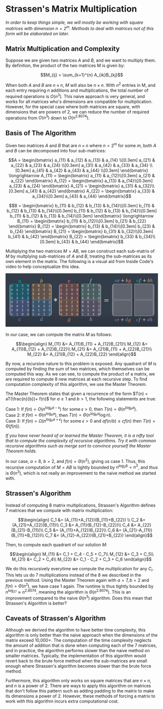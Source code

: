 # Strassen's Matrix Multiplication
*In order to keep things simple, we will mostly be working with square matrices with dimension $n = 2^m$. Methods to deal with matrices not of this form will be elaborated on later.*

## Matrix Multiplication and Complexity
Suppose we are given two matrices $A$ and $B$, and we want to multiply them. By definition, the product of the two matrices M is given by:

$$M_{ij} = \sum_{k=1}^{n} A_{ik}B_{kj}$$

When both $A$ and $B$ are $n \times n$, $M$ will also be $n \times n$. With $n^2$ entries in M, and each entry requiring $n$ additions and multiplications, the total number of required operations is $O(n^3)$. This naive approach is very general, and works for all matrices who's dimensions are compatible for multiplication. However, for the special case where both matrices are square, with dimensions that are powers of $2$, we can reduce the number of required operations from $O(n^3)$ down to $O(n^{2.8074})$.

## Basis of The Algorithm
Given two matrices $A$ and $B$ that are $n \times n$ where $n = 2^m$ for some $m$, both $A$ and $B$ can be decomposed into four sub-matrices:

```math
A = 
\begin{bmatrix}
a_{11} & a_{12} & a_{13} & a_{14} \\[0.3em]
a_{21} & a_{22} & a_{23} & a_{24} \\[0.3em]
a_{31} & a_{42} & a_{33} & a_{34} \\[0.3em]
a_{41} & a_{42} & a_{43} & a_{44} \\[0.3em]
\end{bmatrix} 

\longrightarrow

A_{11} = 
\begin{bmatrix}
a_{11} & a_{12}\\[0.3em]
a_{21} & a_{22}
\end{bmatrix}

A_{12} = 
\begin{bmatrix}
a_{13} & a_{14}\\[0.3em]
a_{23} & a_{24}
\end{bmatrix}

A_{21} = 
\begin{bmatrix}
a_{31} & a_{32}\\[0.3em]
a_{41} & a_{42}
\end{bmatrix}

A_{22} = 
\begin{bmatrix}
a_{33} & a_{34}\\[0.3em]
a_{43} & a_{44}
\end{bmatrix}
```

```math
B = 
\begin{bmatrix}
b_{11} & b_{12} & b_{13} & b_{14}\\[0.3em]
b_{11} & b_{12} & b_{13} & b_{14}\\[0.3em]
b_{11} & b_{12} & b_{13} & b_{14}\\[0.3em]
b_{11} & b_{12} & b_{13} & b_{14}\\[0.3em]
\end{bmatrix}

\longrightarrow

B_{11} = 
\begin{bmatrix}
b_{11} & b_{12}\\[0.3em]
b_{21} & b_{22}
\end{bmatrix}

B_{12} = 
\begin{bmatrix}
b_{13} & b_{14}\\[0.3em]
b_{23} & b_{24}
\end{bmatrix}

B_{21} = 
\begin{bmatrix}
b_{31} & b_{32}\\[0.3em]
b_{41} & b_{42}
\end{bmatrix}

B_{22} = 
\begin{bmatrix}
b_{33} & b_{34}\\[0.3em]
b_{43} & b_{44}
\end{bmatrix}
```

Multiplying the two matrices $M = AB$, we can construct each sub-matrix of $M$ by multplying sub-matrices of $A$ and $B$, treating the sub-matrices as its own element in the matrix. The following is a visual aid from Inside Code's video to help conceptualize this idea.

![An example of this method of matrix multiplication](/Strassens%20Matrix%20Multiplication/matrix_quadrants_example.png)

In our case, we can compute the matrix $M$ as follows:

```math
\begin{align}
M_{11} &= A_{11}B_{11} + A_{12}B_{21}\\
M_{12} &= A_{11}B_{12} + A_{12}B_{22}\\
M_{21} &= A_{21}B_{11} + A_{22}B_{21}\\
M_{22} &= A_{21}B_{12} + A_{22}B_{22}
\end{align}
```

By now, a recursive nature to this problem is exposed. Any quadrant of $M$ is computed by finding the sum of two matrices, which themselves can be computed this way. As we can see, to compute the product of a matrix, we are required to compute 8 new matrices at each recursive step. To find computation complexity of this algorithm, we use the Master Theorem. 

The Master Theorem states that given a recurrence of the form $T(n) = aT(\frac{n}{b})+ f(n)$ for $a \geq 1$ and $b > 1$, the following statements are true:

Case 1: If $f(n) = O(n^{\log_ba-\epsilon})$ for some $\epsilon > 0$, then $T(n) = \Theta(n^{\log_ba})$.\
Case 2: If $f(n) = \Theta(n^{\log_ba})$, then $T(n) = \Theta(n^{\log_ba}\log n)$.\
Case 3: If $f(n) = \Omega(n^{\log_ba+\epsilon})$ for some $\epsilon > 0$ and $af(n/b)\leq cf(n)$ then $T(n) = \Theta(f(n))$.

*If you have never heard of or learned the Master Theorem, it is a nifty tool that to compute the complexity of recursive algorithms. Try it with common recursive algorithms such as merge sort to convince yourself the Master Theorem holds.*

In our case, $a=8$, $b=2$, and $f(n)=\Theta(n^2)$, giving us case 1. Thus, this recursive computation of $M=AB$ is tightly bounded by $n^{\log_2 8} = n^3$, and thus is $\Theta(n^3)$, which is not really an improvement to the naive method we started with.

## Strassen's Algorithm
Instead of computing 8 matrix multiplications, Strassen's Algorithm defines 7 matrices that we compute with matrix multiplication:

```math
\begin{align}
C_1 &= (A_{11}+A_{12})(B_{11}+B_{22}) \\
C_2 &= (A_{21}+A_{22})B_{11}\\
C_3 &= A_{11}(B_{12}-B_{22})\\
C_4 &= A_{22}(B_{21}-B_{11})\\
C_5 &= (A_{11}+A_{12})B_{22}\\
C_6 &= (A_{21}-A_{11})(B_{11}+B_{12})\\
C_7 &= (A_{12}-A_{22})(B_{21}+B_{22})
\end{align}
```

Then, to compute each quadrant of our solution $M$:

```math
\begin{align}
M_{11} &= C_1 + C_4 - C_5 + C_7\\
M_{12} &= C_3 + C_5\\
M_{21} &= C_2 + C_4\\
M_{22} &= C_1 - C_2 + C_3 + C_6
\end{align}
```

We do this recursively everytime we compute the multiplication for any $C_i$. This lets us do 7 multiplications instead of the 8 we described in the previous method. Using the Master Theorem again with $a=7, b=2$ and $f(n)=\Theta(n^2)$, we have case 1 again. The runtime is thus tightly bounded by $n^{\log_27} \approx n^{2.8074}$, meaning the algorithm is $\Theta(n^{2.8074})$. This is an improvement compared to the naive $\Theta(n^3)$ algorithm. Does this mean that Strassen's Algorithm is better?

## Caveats of Strassen's Algorithm
Although we derived the algorithm to have better time complexity, this algorithm is only better than the naive approach when the dimensions of the matrix exceed 10,000+. The computation of the time complexity neglects the amount of addition that is done when computing each of the 7 matrices, and in practice, the algorithm performs slower than the naive method on smaller matrices. Typically, the implementation of this algorithm would revert back to the brute force method when the sub-matrices are small enough where Strassen's algorithm becomes slower than the brute force method.

Furthermore, this algorithm only works on square matrices that are $n \times n$, and $n$ is a power of $2$. There are ways to apply this algorithm on matrices that don't follow this pattern such as adding padding to the matrix to make its dimensions a power of $2$. However, these methods of forcing a matrix to work with this algorithm incurs extra computational cost.

